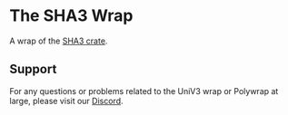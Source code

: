# The SHA3 Wrap

A wrap of the [SHA3 crate](https://crates.io/crates/sha3).

## Support

For any questions or problems related to the UniV3 wrap or Polywrap at large, please visit our [Discord](https://discord.polywrap.io).
